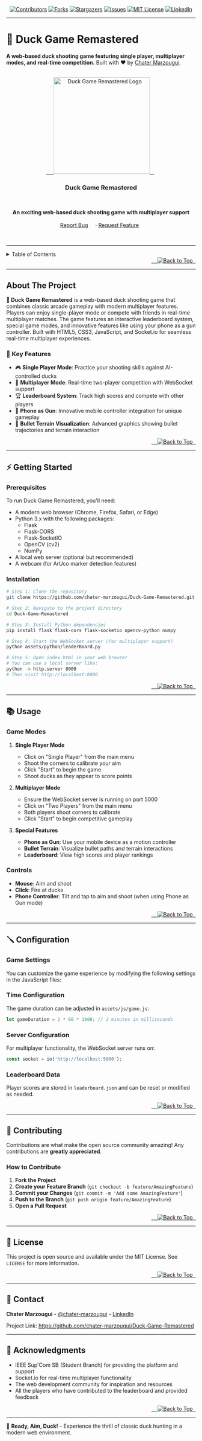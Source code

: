 <a name="readme-top"></a>

<div align="center">

[![Contributors][contributors-shield]][contributors-url]
[![Forks][forks-shield]][forks-url]
[![Stargazers][stars-shield]][stars-url]
[![Issues][issues-shield]][issues-url]
[![MIT License][license-shield]][license-url]
[![LinkedIn][linkedin-shield]][linkedin-url]
</div>

---

# 🦆 Duck Game Remastered

**A web-based duck shooting game featuring single player, multiplayer modes, and real-time competition.**
Built with ❤️ by [Chater Marzougui](https://github.com/chater-marzougui).

<br />
<div align="center">
  <a href="https://github.com/chater-marzougui/Duck-Game-Remastered">
     <img src="./assets/images/alive-duck.png" alt="Duck Game Remastered Logo" width="256" height="256">
  </a>
  <h3>Duck Game Remastered</h3>
  <p align="center">
    <strong>An exciting web-based duck shooting game with multiplayer support</strong>
    <br />
    <br />
    <a href="https://github.com/chater-marzougui/Duck-Game-Remastered/issues/new?labels=bug&template=bug-report---.md">Report Bug</a>
    ·
    <a href="https://github.com/chater-marzougui/Duck-Game-Remastered/issues/new?labels=enhancement&template=feature-request---.md">Request Feature</a>
      </p>
</div>

<br/>

---

<details>
  <summary>Table of Contents</summary>
  <ol>
    <li><a href="#about-the-project">About The Project</a></li>
    <li><a href="#-features">Features</a></li>
    <li><a href="#-getting-started">Getting Started</a></li>
    <li><a href="#-installation">Installation</a></li>
    <li><a href="#-usage">Usage</a></li>
    <li><a href="#-configuration">Configuration</a></li>
    <li><a href="#-contributing">Contributing</a></li>
    <li><a href="#-license">License</a></li>
     <li><a href="#-contact">Contact</a></li>
  </ol>
</details>

<div align="right">
  <a href="#readme-top">
    <img src="https://img.shields.io/badge/Back_to_Top-⬆️-blue?style=for-the-badge" alt="Back to Top">
  </a>
</div>

---

## About The Project

**🦆 Duck Game Remastered** is a web-based duck shooting game that combines classic arcade gameplay with modern multiplayer features. Players can enjoy single-player mode or compete with friends in real-time multiplayer matches. The game features an interactive leaderboard system, special game modes, and innovative features like using your phone as a gun controller. Built with HTML5, CSS3, JavaScript, and Socket.io for seamless real-time multiplayer experiences.

### 🎯 Key Features

- 🎮 **Single Player Mode**: Practice your shooting skills against AI-controlled ducks
- 👥 **Multiplayer Mode**: Real-time two-player competition with WebSocket support
- 🏆 **Leaderboard System**: Track high scores and compete with other players
- 📱 **Phone as Gun**: Innovative mobile controller integration for unique gameplay
- 🎯 **Bullet Terrain Visualization**: Advanced graphics showing bullet trajectories and terrain interaction

<div align="right">
  <a href="#readme-top">
    <img src="https://img.shields.io/badge/Back_to_Top-⬆️-blue?style=for-the-badge" alt="Back to Top">
  </a>
</div>

---

## ⚡ Getting Started

### Prerequisites
To run Duck Game Remastered, you'll need:
- A modern web browser (Chrome, Firefox, Safari, or Edge)
- Python 3.x with the following packages:
  - Flask
  - Flask-CORS
  - Flask-SocketIO
  - OpenCV (cv2)
  - NumPy
- A local web server (optional but recommended)
- A webcam (for ArUco marker detection features)

### Installation

```bash
# Step 1: Clone the repository
git clone https://github.com/chater-marzougui/Duck-Game-Remastered.git

# Step 2: Navigate to the project directory
cd Duck-Game-Remastered

# Step 3: Install Python dependencies
pip install flask flask-cors flask-socketio opencv-python numpy

# Step 4: Start the WebSocket server (for multiplayer support)
python assets/python/leaderBoard.py

# Step 5: Open index.html in your web browser
# You can use a local server like:
python -m http.server 8000
# Then visit http://localhost:8000
```

<div align="right">
  <a href="#readme-top">
    <img src="https://img.shields.io/badge/Back_to_Top-⬆️-blue?style=for-the-badge" alt="Back to Top">
  </a>
</div>

-----

## 📚 Usage

### Game Modes

1. **Single Player Mode**
   - Click on "Single Player" from the main menu
   - Shoot the corners to calibrate your aim
   - Click "Start" to begin the game
   - Shoot ducks as they appear to score points

2. **Multiplayer Mode** 
   - Ensure the WebSocket server is running on port 5000
   - Click on "Two Players" from the main menu
   - Both players shoot corners to calibrate
   - Click "Start" to begin competitive gameplay

3. **Special Features**
   - **Phone as Gun**: Use your mobile device as a motion controller
   - **Bullet Terrain**: Visualize bullet paths and terrain interactions
   - **Leaderboard**: View high scores and player rankings

### Controls
- **Mouse**: Aim and shoot
- **Click**: Fire at ducks
- **Phone Controller**: Tilt and tap to aim and shoot (when using Phone as Gun mode)

<div align="right">
  <a href="#readme-top">
    <img src="https://img.shields.io/badge/Back_to_Top-⬆️-blue?style=for-the-badge" alt="Back to Top">
  </a>
</div>

-----

## 🪛 Configuration

### Game Settings

You can customize the game experience by modifying the following settings in the JavaScript files:

### Time Configuration
The game duration can be adjusted in `assets/js/game.js`:
```javascript
let gameDuration = 2 * 60 * 1000; // 2 minutes in milliseconds
```

### Server Configuration
For multiplayer functionality, the WebSocket server runs on:
```javascript
const socket = io('http://localhost:5000');
```

### Leaderboard Data
Player scores are stored in `leaderboard.json` and can be reset or modified as needed.

<div align="right">
  <a href="#readme-top">
    <img src="https://img.shields.io/badge/Back_to_Top-⬆️-blue?style=for-the-badge" alt="Back to Top">
  </a>
</div>

-----

## 🤝 Contributing

Contributions are what make the open source community amazing\! Any contributions are **greatly appreciated**.

### How to Contribute

1.  **Fork the Project**
2.  **Create your Feature Branch** (`git checkout -b feature/AmazingFeature`)
3.  **Commit your Changes** (`git commit -m 'Add some AmazingFeature'`)
4.  **Push to the Branch** (`git push origin feature/AmazingFeature`)
5.  **Open a Pull Request**

<div align="right">
  <a href="#readme-top">
    <img src="https://img.shields.io/badge/Back_to_Top-⬆️-blue?style=for-the-badge" alt="Back to Top">
  </a>
</div>

-----

## 📃 License

This project is open source and available under the MIT License. See `LICENSE` for more information.

<div align="right">
  <a href="#readme-top">
    <img src="https://img.shields.io/badge/Back_to_Top-⬆️-blue?style=for-the-badge" alt="Back to Top">
  </a>
</div>

-----

## 📧 Contact

**Chater Marzougui** - [@chater-marzougui](https://github.com/chater-marzougui) - [LinkedIn](https://www.linkedin.com/in/chater-marzougui-342125299/)

Project Link: https://github.com/chater-marzougui/Duck-Game-Remastered

-----

## 🙏 Acknowledgments

- IEEE Sup'Com SB (Student Branch) for providing the platform and support
- Socket.io for real-time multiplayer functionality
- The web development community for inspiration and resources
- All the players who have contributed to the leaderboard and provided feedback

<div align="right">
  <a href="#readme-top">
    <img src="https://img.shields.io/badge/Back_to_Top-⬆️-blue?style=for-the-badge" alt="Back to Top">
  </a>
</div>

-----

🦆 **Ready, Aim, Duck!** - Experience the thrill of classic duck hunting in a modern web environment.


[contributors-shield]: https://img.shields.io/github/contributors/chater-marzougui/Duck-Game-Remastered.svg?style=for-the-badge
[contributors-url]: https://github.com/chater-marzougui/Duck-Game-Remastered/graphs/contributors
[forks-shield]: https://img.shields.io/github/forks/chater-marzougui/Duck-Game-Remastered.svg?style=for-the-badge
[forks-url]: https://github.com/chater-marzougui/Duck-Game-Remastered/network/members
[stars-shield]: https://img.shields.io/github/stars/chater-marzougui/Duck-Game-Remastered.svg?style=for-the-badge
[stars-url]: https://github.com/chater-marzougui/Duck-Game-Remastered/stargazers
[issues-shield]: https://img.shields.io/github/issues/chater-marzougui/Duck-Game-Remastered.svg?style=for-the-badge
[issues-url]: https://github.com/chater-marzougui/Duck-Game-Remastered/issues
[license-shield]: https://img.shields.io/github/license/chater-marzougui/Duck-Game-Remastered.svg?style=for-the-badge
[license-url]: https://github.com/chater-marzougui/Duck-Game-Remastered/blob/master/LICENSE.txt
[linkedin-shield]: https://img.shields.io/badge/-LinkedIn-black.svg?style=for-the-badge&logo=linkedin&colorB=555
[linkedin-url]: https://www.linkedin.com/in/chater-marzougui-342125299/

